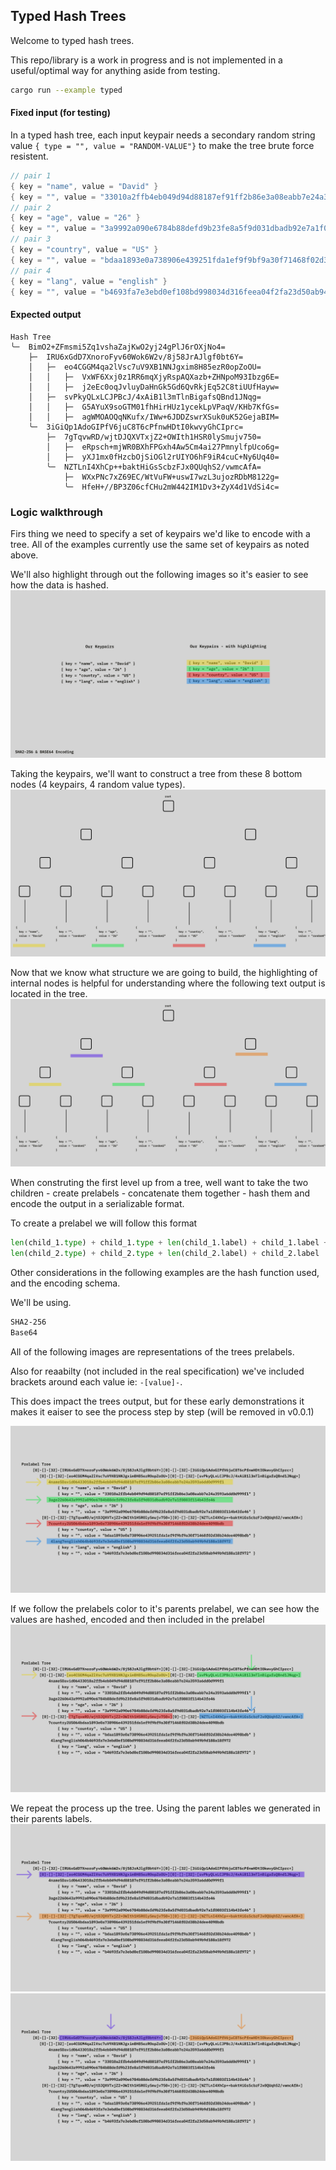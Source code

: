 ## Typed Hash Trees

Welcome to typed hash trees.

This repo/library is a work in progress and is not implemented in a useful/optimal way for anything aside from testing.

```bash
cargo run --example typed
```

#### Fixed input (for testing)

In a typed hash tree, each input keypair needs a secondary random string value `{ type = "", value = "RANDOM-VALUE"}` to make the tree brute force resistent.

```rust
// pair 1
{ key = "name", value = "David" }
{ key = "", value = "33010a2ffb4eb049d94d88187ef91ff2b86e3a08eabb7e24a3593a6dd0d999f1" }
// pair 2
{ key = "age", value = "26" }
{ key = "", value = "3a9992a090e6784b88defd9b23fe8a5f9d031dbadb92e7a1f0803f114b43fe46" }
// pair 3
{ key = "country", value = "US" }
{ key = "", value = "bdaa1893e0a738906e439251fda1ef9f9bf9a30f71468f02d38b24dee4098bdb" }
// pair 4
{ key = "lang", value = "english" }
{ key = "", value = "b4693fa7e3ebd0ef108bd998034d316feea04f2fa23d50ab949b9d188a18f972" }
```

#### Expected output

```
Hash Tree
╰─  BimO2+ZFmsmi5Zq1vshaZajKwO2yj24gPlJ6rOXjNo4=
    ├─  IRU6xGdD7XnoroFyv60Wok6W2v/8j58JrAJlgf0bt6Y=
    │   ├─  eo4CGGM4qa2lVsc7uV9XB1NNJgxim8H85ezR0opZoOU=
    │   │   ├─  VxWF6Xxj0z1RR6mqXjyRspAQXazb+ZHNpoM93Ibzg6E=
    │   │   ├─  j2eEc0oqJvluyDaHnGk5Gd6QvRkjEq52C8tiUUfHayw=
    │   ├─  svPkyQLxLCJPBcJ/4xAiB1l3mTlnBigafsQBnd1JNqg=
    │   │   ├─  G5AYuX9soGTM01fhHirHUz1ycekLpVPaqV/KHb7KfGs=
    │   │   ├─  agWMOAOQqNKufx/IWw+6JDDZswrXSuk0uK52GejaBIM=
    ╰─  3iGiQp1AdoGIPfV6juC8T6cPfnwHDtI0kwvyGhCIprc=
        ├─  7gTqvwRD/wjtDJQXVTxjZ2+OWIth1HSR0lySmujv750=
        │   ├─  eRpsch+mjWR0BXhFPGxh4Aw5Cm4ai27PmnylfpUco6g=
        │   ├─  yXJ1mx0fHzcbOjSiOGl2rUIYO6hF9iR4cuC+Ny6Uq40=
        ╰─  NZTLnI4XhCp++baktHiGsScbzFJx0QUqhS2/vwmcAfA=
            ├─  WXxPNc7xZ69EC/WtVuFW+uswI7wzL3ujozRDbM8122g=
            ╰─  HfeH+//BP3Z06cfCHu2mW442IM1Dv3+ZyX4d1VdSi4c=
```

### Logic walkthrough

Firs thing we need to specify a set of keypairs we'd like to encode with a tree. All of the examples currently use the same set of keypairs as noted above.

We'll also highlight through out the following images so it's easier to see how the data is hashed.
<img src="images/labels.png"/>

Taking the keypairs, we'll want to construct a tree from these 8 bottom nodes (4 keypairs, 4 random value types).
<img src="images/tree1.png"/>

Now that we know what structure we are going to build, the highlighting of internal nodes is helpful for understanding where the following text output is located in the tree.
<img src="images/tree2.png"/>

When construting the first level up from a tree, well want to take the two children - create prelabels - concatenate them together - hash them and encode the output in a serializable format.

To create a prelabel we will follow this format

```python
len(child_1.type) + child_1.type + len(child_1.label) + child_1.label + \
len(child_2.type) + child_2.type + len(child_2.label) + child_2.label
```

Other considerations in the following examples are the hash function used, and the encoding schema.

We'll be using.

```bash
SHA2-256
Base64
```

All of the following images are representations of the trees prelabels.

Also for reaabilty (not included in the real specification) we've included brackets around each value ie: `-[value]-`.

This does impact the trees output, but for these early demonstrations it makes it eaiser to see the process step by step (will be removed in v0.0.1)

<img src="images/step1.png"/>

If we follow the prelabels color to it's parents prelabel, we can see how the values are hashed, encoded and then included in the prelabel
<img src="images/step2.png"/>

We repeat the process up the tree. Using the parent lables we generated in their parents labels.
<img src="images/step3.png"/>
<img src="images/step4.png"/>
